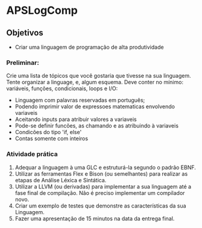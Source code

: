# APSLogComp

## Objetivos
  * Criar uma linguagem de programação de alta produtividade

### Preliminar:
  Crie uma lista de tópicos que você gostaria que tivesse na sua linguagem. Tente organizar a linguage, e, algum esquema. Deve conter no mínimo:  variáveis, funções, condicionais, loops e I/O:
  
  * Linguagem com palavras reservadas em português;
  * Podendo imprimir valor de expressoes matematicas envolvendo variaveis
  * Aceitando inputs para atribuir valores a variaveis
  * Pode-se definir funcões, as chamando e as atribuindo à variaveis
  * Condicões do tipo 'if, else'
  * Contas somente com inteiros

### Atividade prática

  1. Adequar a linguagem à uma GLC e estruturá-la segundo o padrão EBNF.
  2. Utilizar as ferramentas Flex e Bison (ou semelhantes) para realizar as etapas de Análise Léxica e
  Sintática.
  3. Utilizar a LLVM (ou derivadas) para implementar a sua linguagem até a fase final de compilação.
  Não é preciso implementar um compilador novo.
  4. Criar um exemplo de testes que demonstre as características da sua Linguagem.
  5. Fazer uma apresentação de 15 minutos na data da entrega final.
